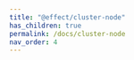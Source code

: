 ```yaml
---
title: "@effect/cluster-node"
has_children: true
permalink: /docs/cluster-node
nav_order: 4
---
```

